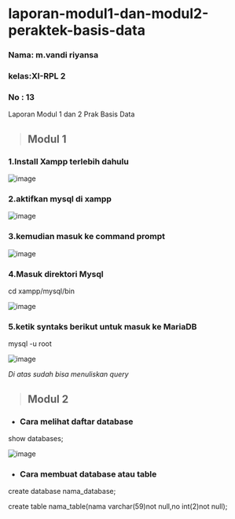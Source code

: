 # laporan-modul1-dan-modul2-peraktek-basis-data


### Nama: m.vandi riyansa
### kelas:XI-RPL 2
### No : 13
 Laporan Modul 1 dan 2 Prak Basis Data
 

>## Modul 1

### 1.Install Xampp terlebih dahulu

![image](https://user-images.githubusercontent.com/92255670/190301531-fff847a3-2912-499c-90dc-98b112097e43.png)


### 2.aktifkan mysql di xampp

![image](https://user-images.githubusercontent.com/92255670/190300828-bc545470-06b3-49e6-86c7-2a8d147eab8f.png)

### 3.kemudian masuk ke command prompt 

![image](https://user-images.githubusercontent.com/92255670/190300950-b3c6cf63-dc30-454a-88ea-089139b4a69b.png)

### 4.Masuk direktori Mysql 


cd xampp/mysql/bin


![image](https://user-images.githubusercontent.com/92255670/190303407-b4246b76-6ec3-4c79-af39-114aecb26db5.png)

### 5.ketik syntaks berikut untuk masuk ke MariaDB

mysql -u root


![image](https://user-images.githubusercontent.com/92255670/190308626-753b3710-6ba3-4ce7-8e66-224a08e8780a.png)

*Di atas sudah bisa menuliskan query*



>## Modul 2
- ### Cara melihat daftar database

show databases;


![image](https://user-images.githubusercontent.com/92255670/190309535-53e99a2d-071f-4b8a-a6b5-d7f9b6c4cd75.png)

- ### Cara membuat database atau table 

create database nama_database;


create table nama_table(nama varchar(59)not null,no int(2)not null);
